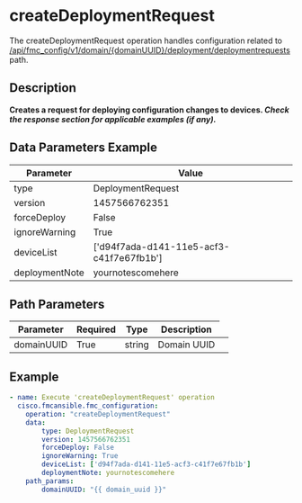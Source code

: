 # createDeploymentRequest

The createDeploymentRequest operation handles configuration related to [/api/fmc_config/v1/domain/{domainUUID}/deployment/deploymentrequests](/paths//api/fmc_config/v1/domain/{domain_uuid}/deployment/deploymentrequests.md) path.&nbsp;
## Description
**Creates a request for deploying configuration changes to devices. _Check the response section for applicable examples (if any)._**

## Data Parameters Example
| Parameter | Value |
| --------- | -------- |
| type | DeploymentRequest |
| version | 1457566762351 |
| forceDeploy | False |
| ignoreWarning | True |
| deviceList | ['d94f7ada-d141-11e5-acf3-c41f7e67fb1b'] |
| deploymentNote | yournotescomehere |

## Path Parameters
| Parameter | Required | Type | Description |
| --------- | -------- | ---- | ----------- |
| domainUUID | True | string <td colspan=3> Domain UUID |

## Example
```yaml
- name: Execute 'createDeploymentRequest' operation
  cisco.fmcansible.fmc_configuration:
    operation: "createDeploymentRequest"
    data:
        type: DeploymentRequest
        version: 1457566762351
        forceDeploy: False
        ignoreWarning: True
        deviceList: ['d94f7ada-d141-11e5-acf3-c41f7e67fb1b']
        deploymentNote: yournotescomehere
    path_params:
        domainUUID: "{{ domain_uuid }}"

```